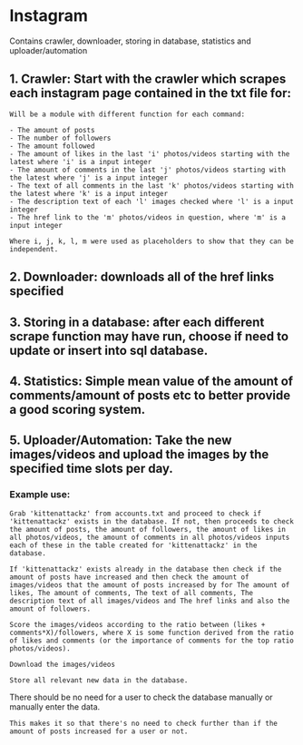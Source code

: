 # Instagram
Contains crawler, downloader, storing in database, statistics and uploader/automation

## 1. Crawler: Start with the crawler which scrapes each instagram page contained in the txt file for: 

	Will be a module with different function for each command:

	- The amount of posts
	- The number of followers
	- The amount followed
	- The amount of likes in the last 'i' photos/videos starting with the latest where 'i' is a input integer
	- The amount of comments in the last 'j' photos/videos starting with the latest where 'j' is a input integer
	- The text of all comments in the last 'k' photos/videos starting with the latest where 'k' is a input integer
	- The description text of each 'l' images checked where 'l' is a input integer
	- The href link to the 'm' photos/videos in question, where 'm' is a input integer

	Where i, j, k, l, m were used as placeholders to show that they can be independent.


## 2. Downloader: downloads all of the href links specified
	


## 3. Storing in a database: after each different scrape function may have run, choose if need to update or insert into sql database.



## 4. Statistics: Simple mean value of the amount of comments/amount of posts etc to better provide a good scoring system.	



## 5. Uploader/Automation: Take the new images/videos and upload the images by the specified time slots per day.



### Example use:
	
	Grab 'kittenattackz' from accounts.txt and proceed to check if 'kittenattackz' exists in the database. If not, then proceeds to check the amount of posts, the amount of followers, the amount of likes in all photos/videos, the amount of comments in all photos/videos inputs each of these in the table created for 'kittenattackz' in the database.

	If 'kittenattackz' exists already in the database then check if the amount of posts have increased and then check the amount of images/videos that the amount of posts increased by for The amount of likes, The amount of comments, The text of all comments, The description text of all images/videos and The href links and also the amount of followers.

	Score the images/videos according to the ratio between (likes + comments*X)/followers, where X is some function derived from the ratio of likes and comments (or the importance of comments for the top ratio photos/videos).

	Download the images/videos

	Store all relevant new data in the database.





There should be no need for a user to check the database manually or manually enter the data.

	This makes it so that there's no need to check further than if the amount of posts increased for a user or not.